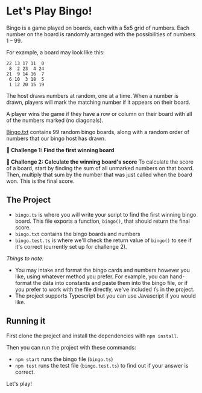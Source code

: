 # Let's Play Bingo!

Bingo is a game played on boards, each with a 5x5 grid of numbers. Each number on the board is randomly arranged with the possibilities of numbers 1 – 99.

For example, a board may look like this:

```
22 13 17 11  0
 8  2 23  4 24
21  9 14 16  7
 6 10  3 18  5
 1 12 20 15 19
```

The host draws numbers at random, one at a time. When a number is drawn, players will mark the matching number if it appears on their board.

A player wins the game if they have a row or column on their board with all of the numbers marked (no diagonals).

[Bingo.txt](/bingo.txt) contains 99 random bingo boards, along with a random order of numbers that our bingo host has drawn.

**🏁 Challenge 1: Find the first winning board**

**🏁 Challenge 2: Calculate the winning board's score**
To calculate the score of a board, start by finding the sum of all unmarked numbers on that board. Then, multiply that sum by the number that was just called when the board won. This is the final score.

## The Project

- `bingo.ts` is where you will write your script to find the first winning bingo board. This file exports a function, `bingo()`, that should return the final score.
- `bingo.txt` contains the bingo boards and numbers
- `bingo.test.ts` is where we'll check the return value of `bingo()` to see if it's correct (currently set up for challenge 2).

_Things to note:_

- You may intake and format the bingo cards and numbers however you like, using whatever method you prefer. For example, you can hand-format the data into constants and paste them into the bingo file, or if you prefer to work with the file directly, we've included `fs` in the project.
- The project supports Typescript but you can use Javascript if you would like.

## Running it

First clone the project and install the dependencies with `npm install`.

Then you can run the project with these commands:

- `npm start` runs the bingo file (`bingo.ts`)
- `npm test` runs the test file (`bingo.test.ts`) to find out if your answer is correct.

Let's play!
